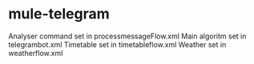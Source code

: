 # mule-telegram

Analyser command set in processmessageFlow.xml
Main algoritm set in telegrambot.xml
Timetable set in timetableflow.xml
Weather set in weatherflow.xml
